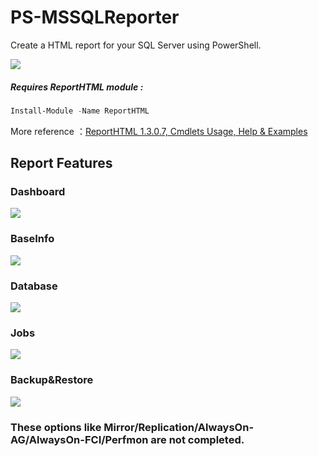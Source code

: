
# PS-MSSQLReporter  

Create a HTML report for your SQL Server using PowerShell.    


![](https://raw.githubusercontent.com/hzc2012/PS-MSSQLReporter/master/example/PS-MSSQLReporter.png)


##### Requires ReportHTML module :  

```Powershell
Install-Module -Name ReportHTML
```


More reference ：[ReportHTML 1.3.0.7, Cmdlets Usage, Help & Examples](https://azurefieldnotesblog.blob.core.windows.net/wp-content/2017/02/Help-ReportHTML1.html)  



## Report Features  

### Dashboard   

![](https://raw.githubusercontent.com/hzc2012/PS-MSSQLReporter/master/example/1-Dashboard.png)


### BaseInfo  

![](https://raw.githubusercontent.com/hzc2012/PS-MSSQLReporter/master/example/2-BaseInfo.png)


### Database  

![](https://raw.githubusercontent.com/hzc2012/PS-MSSQLReporter/master/example/3-Database.png)


### Jobs  

![](https://raw.githubusercontent.com/hzc2012/PS-MSSQLReporter/master/example/4-Jobs.png)


### Backup&Restore  

![](https://raw.githubusercontent.com/hzc2012/PS-MSSQLReporter/master/example/5-Backup%26Restore.png)



### These options like Mirror/Replication/AlwaysOn-AG/AlwaysOn-FCI/Perfmon are not completed.  




